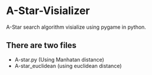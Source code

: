 # A-Star-Visializer

A-Star search algorithm visialize using pygame in python.

## There are two files
- A-star.py (Using Manhatan distance)
- A-star_euclidean (using euclidean distance)
